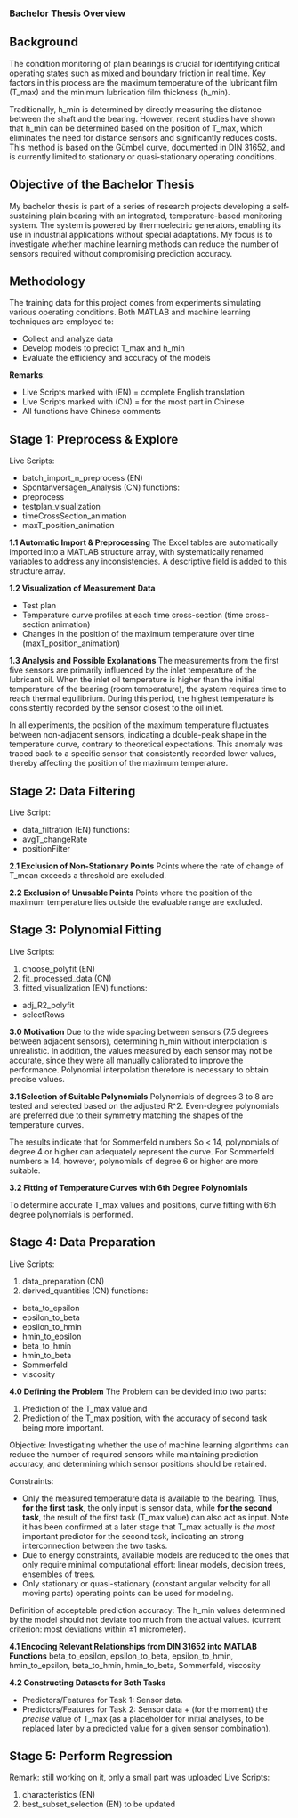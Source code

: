 ### Bachelor Thesis Overview

## Background

The condition monitoring of plain bearings is crucial for identifying critical operating states such as mixed and boundary friction in real time. Key factors in this process are the maximum temperature of the lubricant film (T_max) and the minimum lubrication film thickness (h_min). 

Traditionally, h_min is determined by directly measuring the distance between the shaft and the bearing. However, recent studies have shown that h_min can be determined based on the position of T_max, which eliminates the need for distance sensors and significantly reduces costs. This method is based on the Gümbel curve, documented in DIN 31652, and is currently limited to stationary or quasi-stationary operating conditions.

## Objective of the Bachelor Thesis

My bachelor thesis is part of a series of research projects developing a self-sustaining plain bearing with an integrated, temperature-based monitoring system. The system is powered by thermoelectric generators, enabling its use in industrial applications without special adaptations. My focus is to investigate whether machine learning methods can reduce the number of sensors required without compromising prediction accuracy.

## Methodology

The training data for this project comes from experiments simulating various operating conditions. Both MATLAB and machine learning techniques are employed to:
- Collect and analyze data
- Develop models to predict T_max and h_min
- Evaluate the efficiency and accuracy of the models

**Remarks**: 
- Live Scripts marked with (EN) = complete English translation
- Live Scripts marked with (CN) = for the most part in Chinese
- All functions have Chinese comments 

## Stage 1: Preprocess & Explore
Live Scripts: 
- batch_import_n_preprocess (EN)
- Spontanversagen_Analysis (CN)
functions:
- preprocess
- testplan_visualization
- timeCrossSection_animation
- maxT_position_animation

**1.1 Automatic Import & Preprocessing**
The Excel tables are automatically imported into a MATLAB structure array, with systematically renamed variables to address any inconsistencies. A descriptive field is added to this structure array.

**1.2 Visualization of Measurement Data**
- Test plan
- Temperature curve profiles at each time cross-section (time cross-section animation)
- Changes in the position of the maximum temperature over time (maxT_position_animation)

**1.3 Analysis and Possible Explanations**
The measurements from the first five sensors are primarily influenced by the inlet temperature of the lubricant oil. When the inlet oil temperature is higher than the initial temperature of the bearing (room temperature), the system requires time to reach thermal equilibrium. During this period, the highest temperature is consistently recorded by the sensor closest to the oil inlet.

In all experiments, the position of the maximum temperature fluctuates between non-adjacent sensors, indicating a double-peak shape in the temperature curve, contrary to theoretical expectations. This anomaly was traced back to a specific sensor that consistently recorded lower values, thereby affecting the position of the maximum temperature.

## Stage 2: Data Filtering
Live Script:
- data_filtration (EN)
functions:
- avgT_changeRate
- positionFilter

**2.1 Exclusion of Non-Stationary Points**
Points where the rate of change of T_mean exceeds a threshold are excluded.

**2.2 Exclusion of Unusable Points**
Points where the position of the maximum temperature lies outside the evaluable range are excluded.

## Stage 3: Polynomial Fitting
Live Scripts:
1. choose_polyfit (EN)
2. fit_processed_data (CN)
3. fitted_visualization (EN)
functions:
- adj_R2_polyfit
- selectRows

**3.0 Motivation**
Due to the wide spacing between sensors (7.5 degrees between adjacent sensors), determining h_min without interpolation is unrealistic. In addition, the values measured by each sensor may not be accurate, since they were all manually calibrated to improve the performance. Polynomial interpolation therefore is necessary to obtain precise values. 

**3.1 Selection of Suitable Polynomials**
Polynomials of degrees 3 to 8 are tested and selected based on the adjusted R^2. Even-degree polynomials are preferred due to their symmetry matching the shapes of the temperature curves.

The results indicate that for Sommerfeld numbers So < 14, polynomials of degree 4 or higher can adequately represent the curve.
For Sommerfeld numbers ≥ 14, however, polynomials of degree 6 or higher are more suitable.

**3.2 Fitting of Temperature Curves with 6th Degree Polynomials**

To determine accurate T_max values and positions, curve fitting with 6th degree polynomials is performed.

## Stage 4: Data Preparation
Live Scripts:
1. data_preparation (CN)
2. derived_quantities (CN)
functions:
- beta_to_epsilon
- epsilon_to_beta
- epsilon_to_hmin
- hmin_to_epsilon
- beta_to_hmin
- hmin_to_beta
- Sommerfeld
- viscosity

**4.0 Defining the Problem**
The Problem can be devided into two parts:
1. Prediction of the T_max value and
2. Prediction of the T_max position,
with the accuracy of second task being more important.

Objective:
Investigating whether the use of machine learning algorithms can reduce the number of required sensors while maintaining prediction accuracy, and determining which sensor positions should be retained.

Constraints:
- Only the measured temperature data is available to the bearing. Thus, **for the first task**, the only input is sensor data, while **for the second task**, the result of the first task (T_max value) can also act as input. Note it has been confirmed at a later stage that T_max actually is *the most* important predictor for the second task, indicating an strong interconnection between the two tasks.
- Due to energy constraints, available models are reduced to the ones that only require minimal computational effort: linear models, decision trees, ensembles of trees.
- Only stationary or quasi-stationary (constant angular velocity for all moving parts) operating points can be used for modeling.

Definition of acceptable prediction accuracy: The h_min values determined by the model should not deviate too much from the actual values. (current criterion: most deviations within ±1 micrometer).

**4.1 Encoding Relevant Relationships from DIN 31652 into MATLAB Functions**
beta_to_epsilon, epsilon_to_beta, epsilon_to_hmin, hmin_to_epsilon, beta_to_hmin, hmin_to_beta, Sommerfeld, viscosity 

**4.2 Constructing Datasets for Both Tasks**
- Predictors/Features for Task 1: Sensor data.
- Predictors/Features for Task 2: Sensor data + (for the moment) the *precise* value of T_max (as a placeholder for initial analyses, to be replaced later by a predicted value for a given sensor combination).

## Stage 5: Perform Regression
Remark: still working on it, only a small part was uploaded
Live Scripts:
1. characteristics (EN)
2. best_subset_selection (EN) to be updated
